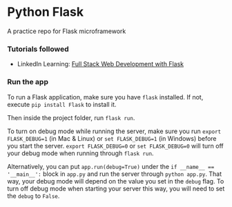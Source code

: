 # Python Flask

A practice repo for Flask microframework

### Tutorials followed

- LinkedIn Learning: [Full Stack Web Development with Flask](https://www.linkedin.com/learning/full-stack-web-development-with-flask/)

### Run the app

To run a Flask application, make sure you have `flask` installed. If not, execute `pip install Flask` to install it.

Then inside the project folder, run `flask run`.

To turn on debug mode while running the server, make sure you run `export FLASK_DEBUG=1` (in Mac & Linux) or `set FLASK_DEBUG=1` (in Windows) before you start the server. `export FLASK_DEBUG=0` or `set FLASK_DEBUG=0` will turn off your debug mode when running through `flask run`.

Alternatively, you can put `app.run(debug=True)` under the `if __name__ == '__main__':` block in `app.py` and run the server through `python app.py`. That way, your debug mode will depend on the value you set in the `debug` flag. To turn off debug mode when starting your server this way, you will need to set the `debug` to `False`.
